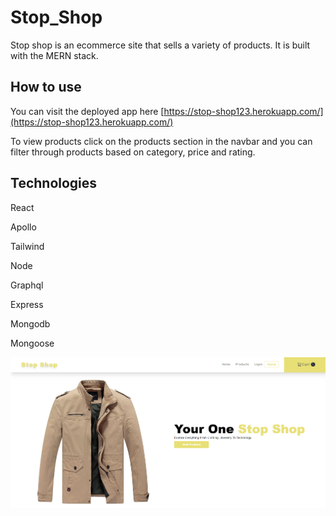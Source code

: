 # Stop_Shop

Stop shop is an ecommerce site that sells a variety of products. It is built with the MERN stack.

## How to use

You can visit the deployed app here [https://stop-shop123.herokuapp.com/](https://stop-shop123.herokuapp.com/)

To view products click on the products section in the navbar and you can filter through products based on category, price and rating.

## Technologies

React 

Apollo

Tailwind

Node

Graphql

Express 

Mongodb

Mongoose

![/client/public/images/Stop_Shop_image.png](/client/public/images/Stop_Shop_image.png)
